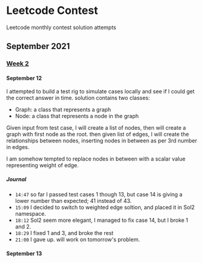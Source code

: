 # Leetcode Contest
Leetcode monthly contest solution attempts 

## September 2021 
### [Week 2](https://leetcode.com/explore/challenge/card/september-leetcoding-challenge-2021/637/week-2-september-8th-september-14th/)
#### September 12
I attempted to build a test rig to simulate cases locally and see if I could get the correct answer in time. 
solution contains two classes:
* Graph: a class that represents a graph
* Node: a class that represents a node in the graph

Given input from test case, I will create a list of nodes, then will create a graph with first node as the root.
then given list of edges, I will create the relationships between nodes, inserting nodes in between as per 3rd number in edges.

I am somehow tempted to replace nodes in between with a scalar value representing weight of edge.

##### Journal 
* `14:47` so far I passed test cases 1 though 13, but case 14 is giving a lower number than expected; 41 instead of 43.
* `15:09` I decided to switch to weighted edge soltion, and placed it in Sol2 namespace.
* `18:12` Sol2 seem more elegant, I managed to fix case 14, but I broke 1 and 2.
* `18:29` I fixed 1 and 3, and broke the rest
* `21:00` I gave up. will work on tomorrow's problem.

#### September 13
